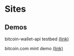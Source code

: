 # Sites

## Demos

bitcoin-wallet-api testbed [(link)](https://bitcoin-wallet-api-testbed.netlify.com/)

bitcoin.com mint demo [(link)](https://bitcoincom-mint-wallet-api-demo.netlify.com/)